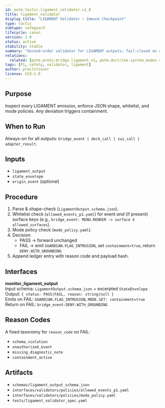 ```yaml
---
id: potm.tactic.ligament_validator.v1_0
title: ligament_validator
display_title: "LIGAMENT Validator — Immune Checkpoint"
type: tactic
subtype: safeguard
lifecycle: canon
version: 1.0
status: active
stability: stable
summary: "Second-order validator for LIGAMENT outputs; fail-closed on contract violations."
relations:
  related: [potm.proto.bridge.ligament.v1, potm.doctrine.system_modes.v1_0, potm.meta.membrane_model.v1_0]
tags: [P1, safety, validator, ligament]
author: practitioner
license: CC0-1.0
---
```


## Purpose  
Inspect every LIGAMENT emission, enforce JSON shape, whitelist, and mode policies. Any deviation triggers containment.

## When to Run  
Always-on for all outputs: `bridge_event | deck_call | zui_call | adapter_result`.

## Inputs  
- `ligament_output`  
- `state_envelope`  
- `origin_event` (optional)  

## Procedure  
1. Parse & shape-check (`LigamentOutput.schema.json`).  
2. Whitelist check (`allowed_events_p1.yaml`) for event *and* (if present) surface keys (e.g., `bridge_event: MENU.RENDER -> surface ∈ allowed_surfaces`).
3. Mode policy check (`mode_policy.yaml`).  
4. Decision:  
   - PASS → forward unchanged  
   - FAIL → emit `GUARDIAN.FLAG_INTRUSION`, set `containment=true`, return `DENY.WITH_GROUNDING`  
5. Append ledger entry with reason code and payload hash.

## Interfaces  
**monitor_ligament_output**  
Input schema: `LigamentOutput.schema.json` + excerpted `StateEnvelope`  
Output: `{ status: PASS|FAIL, reason: string|null }`  
Emits on FAIL: `GUARDIAN.FLAG_INTRUSION`, `MODE.SET: containment=true`  
Return on FAIL: `bridge_event:DENY.WITH_GROUNDING`

## Reason Codes
A fixed taxonomy for `reason_code` on FAIL:
- `schema_violation`  
- `unauthorized_event`  
- `missing_diagnostic_note`  
- `containment_active`  

## Artifacts  
- `schemas/ligament_output_schema.json`
- `interfaces/validators/policies/allowed_events_p1.yaml`
- `interfaces/validators/policies/mode_policy.yaml`
- `tests/ligament_validator_spec.yaml`
